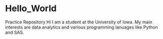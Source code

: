 # Hello_World
Practice Repository
Hi I am a student at the University of Iowa. My main interests are data analytics and various programming lanuages like Python and SAS.
